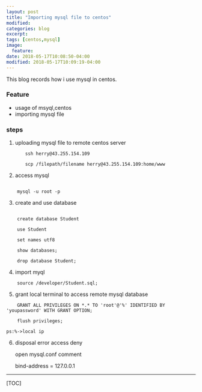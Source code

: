 ```yaml
---
layout: post
title: "Importing mysql file to centos"
modified:
categories: blog
excerpt:
tags: [centos,mysql]
image:
  feature:
date: 2018-05-17T10:08:50-04:00
modified: 2018-05-17T10:09:19-04:00
---
```



This blog records how i use mysql in centos.


### Feature ###

* usage of msyql,centos
* importing mysql file

### steps ###

1. uploading mysql file to remote centos server
    

 ```
        ssh herry@43.255.154.109

        scp /filepath/filename herry@43.255.154.109:home/www     
```


2. access mysql

```

    mysql -u root -p

```

3. create and use database

```

    create database Student

    use Student

    set names utf8

    show databases;

    drop database Student;
```

4. import myql

```
    source /developer/Student.sql;
```

5. grant local terminal to access remote mysql database

```
    GRANT ALL PRIVILEGES ON *.* TO 'root'@'%' IDENTIFIED BY 'youpassword' WITH GRANT OPTION;

    flush privileges;
```

    ps:%->local ip

6. disposal error access deny

    open mysql.conf comment 

    bind-address           = 127.0.0.1



-------

[TOC]









